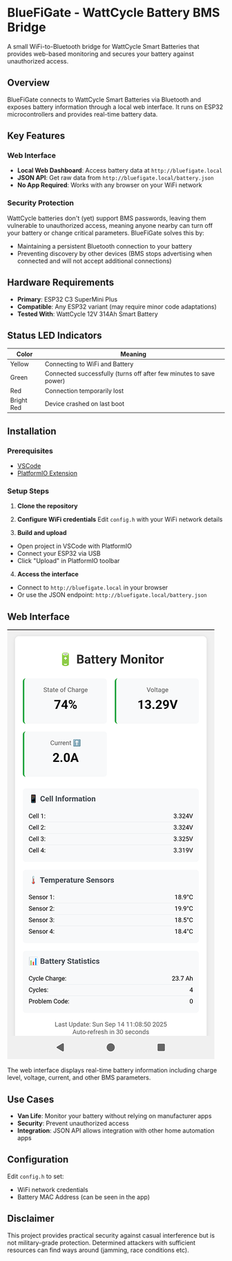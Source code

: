 # BlueFiGate - WattCycle Battery BMS Bridge

A small WiFi-to-Bluetooth bridge for WattCycle Smart Batteries that provides web-based monitoring and secures your battery against unauthorized access.

## Overview

BlueFiGate connects to WattCycle Smart Batteries via Bluetooth and exposes battery information through a local web interface. It runs on ESP32 microcontrollers and provides real-time battery data.

## Key Features

### Web Interface
- **Local Web Dashboard**: Access battery data at `http://bluefigate.local`
- **JSON API**: Get raw data from `http://bluefigate.local/battery.json`
- **No App Required**: Works with any browser on your WiFi network

### Security Protection
WattCycle batteries don't (yet) support BMS passwords, leaving them vulnerable to unauthorized access, meaning anyone nearby can turn off your battery or change critical parameters. BlueFiGate solves this by:
- Maintaining a persistent Bluetooth connection to your battery
- Preventing discovery by other devices (BMS stops advertising when connected and will not accept additional connections)

## Hardware Requirements

- **Primary**: ESP32 C3 SuperMini Plus
- **Compatible**: Any ESP32 variant (may require minor code adaptations)
- **Tested With**: WattCycle 12V 314Ah Smart Battery

## Status LED Indicators

| Color | Meaning |
|-------|---------|
| Yellow | Connecting to WiFi and Battery |
| Green | Connected successfully (turns off after few minutes to save power) |
| Red | Connection temporarily lost |
| Bright Red | Device crashed on last boot |

## Installation

### Prerequisites
- [VSCode](https://code.visualstudio.com/)
- [PlatformIO Extension](https://platformio.org/install/ide?install=vscode)

### Setup Steps

1. **Clone the repository**
2. **Configure WiFi credentials**
Edit `config.h` with your WiFi network details

3. **Build and upload**
- Open project in VSCode with PlatformIO
- Connect your ESP32 via USB
- Click "Upload" in PlatformIO toolbar

4. **Access the interface**
- Connect to `http://bluefigate.local` in your browser
- Or use the JSON endpoint: `http://bluefigate.local/battery.json`

## Web Interface

![Web Interface Screenshot](images/screenshot.png)

The web interface displays real-time battery information including charge level, voltage, current, and other BMS parameters.

## Use Cases

- **Van Life**: Monitor your battery without relying on manufacturer apps
- **Security**: Prevent unauthorized access
- **Integration**: JSON API allows integration with other home automation apps

## Configuration

Edit `config.h` to set:
- WiFi network credentials
- Battery MAC Address (can be seen in the app)

## Disclaimer

This project provides practical security against casual interference but is not military-grade protection. Determined attackers with sufficient resources can find ways around (jamming, race conditions etc).